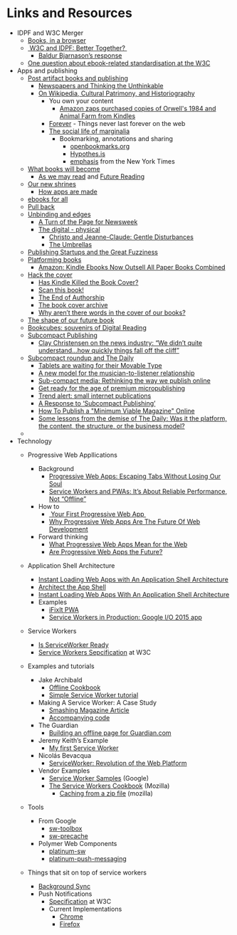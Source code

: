 # Links and Resources
* IDPF and W3C Merger
  * [Books, in a browser](https://medium.com/@naypinya/books-in-a-browser-375df76207ce#.llmtpb7oo)
  * [ W3C and IDPF: Better Together? ](https://medium.com/@dauwhe/w3c-and-idpf-better-together-c92988674444#.sz3sennm4)
    * [Baldur Bjarnason’s response](https://medium.com/@fakebaldur/my-first-short-response-to-you-on-this-idpf-w3c-thing-a53a028fafd#.hbin1cjvb)
  * [One question about ebook-related standardisation at the W3C](https://medium.com/@fakebaldur/one-question-about-ebook-related-standardisation-at-the-w3c-d45aa2bd1b52#.kw726kvsi)
* Apps and publishing
  * [Post artifact books and publishing](http://craigmod.com/journal/post_artifact/)
    * [Newspapers and Thinking the Unthinkable](Newspapers%20and%20Thinking%20the%20Unthinkable%0A)
    * [On Wikipedia, Cultural Patrimony, and Historiography](http://booktwo.org/notebook/wikipedia-historiography/)
      * You own your content
        * [Amazon zaps purchased copies of Orwell's 1984 and Animal Farm from Kindles](http://boingboing.net/2009/07/17/amazon-zaps-purchase.html)
      * [Forever](http://aworkinglibrary.com/writing/forever/index.html) - Things never last forever on the web
      * [The social life of marginalia](http://bobulate.com/post/5013829096/the-social-life-of-marginalia)
        * Bookmarking, annotations and sharing
          * [openbookmarks.org](http://www.openbookmarks.org/)
          * [Hypothes.is](https://hypothes.is/)
          * [emphasis](https://github.com/NYTimes/Emphasis) from the New York Times
  * [What books will become](http://kk.org/thetechnium/what-books-will/) 
    * [As we may read](http://craigmod.com/sputnik/as_we_may_read/) and [Future Reading](https://aeon.co/essays/stagnant-and-dull-can-digital-books-ever-replace-print)
  * [Our new shrines](http://contentsmagazine.com/articles/our-new-shrines/)
    * [How apps are made](http://contentsmagazine.com/articles/our-new-shrines/)
  * [ebooks for all](http://craigmod.com/sputnik/worldreader/)
  * [Pull back](https://medium.com/@craigmod/pull-back-17a9ebc060d3#.lv3ix13z9)
  * [Unbinding and edges](Unbindings%20and%20Edges)
    * [A Turn of the Page for Newsweek](http://www.thedailybeast.com/articles/2012/10/18/a-turn-of-the-page-for-newsweek.html)
    * [The digital - physical](http://craigmod.com/journal/digital_physical/)
      * [Christo and Jeanne-Claude: Gentle Disturbances](http://www.artagogo.com/commentary/christo/christo.htm)
      * [The Umbrellas](http://christojeanneclaude.net/projects/the-umbrellas)
  * [Publishing Startups and the Great Fuzziness](http://craigmod.com/sputnik/publishing_startups/)
  * [Platforming books](http://craigmod.com/journal/platforming_books/)
    * [Amazon: Kindle Ebooks Now Outsell All Paper Books Combined](http://www.cultofmac.com/182864/amazon-kindle-ebooks-now-outsell-all-paper-books-combined/)
  * [Hack the cover](http://craigmod.com/journal/hack_the_cover/)
    * [Has Kindle Killed the Book Cover?](Has%20Kindle%20Killed%20the%20Book%20Cover?)
    * [Scan this book!](http://www.nytimes.com/2006/05/14/magazine/14publishing.html?pagewanted=all)
    * [The End of Authorship](http://www.nytimes.com/2006/06/25/books/review/25updike.html?pagewanted=print&pagewanted=all)
    * [The book cover archive](http://bookcoverarchive.com/)
    * [Why aren’t there words in the cover of our books?](http://www.thedominoproject.com/2011/02/why-arent-there-words-on-the-cover-of-our-books.html)
  * [The shape of our future book](http://craigmod.com/sputnik/our_future_book/)
  * [Bookcubes: souvenirs of Digital Reading](http://booktwo.org/notebook/bookcubes/)
  * [Subcompact Publishing](http://craigmod.com/journal/subcompact_publishing/)
    * [Clay Christensen on the news industry: “We didn’t quite understand…how quickly things fall off the cliff”](http://www.niemanlab.org/2012/10/clay-christensen-on-the-news-industry-we-didnt-quite-understand-how-quickly-things-fall-off-the-cliff/)
  * [Subcompact roundup and The Daily](http://craigmod.com/sputnik/subcompact_round_up/)
    * [Tablets are waiting for their Movable Type](https://signalvnoise.com/posts/3334-tablets-are-waiting-for-their-movable-type)
    * [A new model for the musician-to-listener relationship](https://medium.com/the-future-of-publishing/a-new-model-for-the-musician-to-listener-relationship-44e778827320#.u22ff8gs9)
    * [Sub-compact media: Rethinking the way we publish online](https://gigaom.com/2012/11/30/sub-compact-media-rethinking-the-way-we-publish-online/)
    * [Get ready for the age of premium micropublishing](https://pando.com/2012/12/03/get-ready-for-the-age-of-premium-micropublishing/)
    * [Trend alert: small internet publications](http://kottke.org/12/12/trend-alert-small-internet-publications)
    * [A Response to ‘Subcompact Publishing’](http://www.foliomag.com/2012/response-subcompact-publishing/#.UMET28pU7jL)
    * [How To Publish a "Minimum Viable Magazine" Online](https://www.technologyreview.com/s/508166/how-to-publish-a-minimum-viable-magazine-online/)
    * [Some lessons from the demise of The Daily: Was it the platform, the content, the structure, or the business model?](http://www.niemanlab.org/2012/12/some-lessons-from-the-demise-of-the-daily-was-it-the-platform-the-content-the-structure-or-the-business-model/)
  * 
* Technology
  * Progressive Web Appllications
    * Background
      * [Progressive Web Apps: Escaping Tabs Without Losing Our Soul](https://infrequently.org/2015/06/progressive-apps-escaping-tabs-without-losing-our-soul/)
      * [Service Workers and PWAs: It’s About Reliable Performance, Not “Offline”](https://infrequently.org/2016/05/service-workers-and-pwas-its-about-reliable-performance-not-offline/)
    * How to
      * [ Your First Progressive Web App ](https://developers.google.com/web/fundamentals/getting-started/your-first-progressive-web-app/?hl=en)
      * [Why Progressive Web Apps Are The Future Of Web Development](https://arc.applause.com/2015/11/30/application-shell-architecture/)
    * Forward thinking
      * [What Progressive Web Apps Mean for the Web](http://developer.telerik.com/featured/what-progressive-web-apps-mean-for-the-web/)
      * [Are Progressive Web Apps the Future?](http://developer.telerik.com/featured/are-progressive-web-apps-future/)
  * Application Shell Architecture
    * [Instant Loading Web Apps with An Application Shell Architecture](https://developers.google.com/web/updates/2015/11/app-shell)
    * [Architect the App Shell](https://developers.google.com/web/fundamentals/getting-started/your-first-progressive-web-app/step-01?hl=en)
    * [Instant Loading Web Apps With An Application Shell Architecture](https://medium.com/google-developers/instant-loading-web-apps-with-an-application-shell-architecture-7c0c2f10c73#.w7icv2hw9)
    * Examples
      * [iFixIt PWA](https://ifixit-pwa.appspot.com/)
      * [Service Workers in Production: Google I/O 2015 app](https://developers.google.com/web/showcase/case-study/service-workers-iowa)

  * Service Workers
    * [Is ServiceWorker Ready](https://jakearchibald.github.io/isserviceworkerready/)
    * [Service Workers Sepcification](https://www.w3.org/TR/service-workers/) at W3C
  * Examples and tutorials
    * Jake Archibald
      * [Offline Cookbook](https://jakearchibald.com/2014/offline-cookbook/)
      * [Simple Service Worker tutorial](https://github.com/jakearchibald/simple-serviceworker-tutorial)
    * Making A Service Worker: A Case Study
      * [Smashing Magazine Article](https://www.smashingmagazine.com/2016/02/making-a-service-worker/)
      * [Accompanying code](https://github.com/lyzadanger/serviceworker-example)
    * The Guardian 
      * [Building an offline page for Guardian.com](https://www.theguardian.com/info/developer-blog/2015/nov/04/building-an-offline-page-for-theguardiancom)
    * Jeremy Keith’s Example
      * [My first Service Worker](https://adactio.com/journal/9775)
    * Nicolás Bevacqua
      * [ServiceWorker: Revolution of the Web Platform](https://ponyfoo.com/articles/serviceworker-revolution)
    * Vendor Examples
      * [Service Worker Samples](https://github.com/GoogleChrome/samples/tree/gh-pages/service-worker) (Google)
      * [The Service Workers Cookbook](https://serviceworke.rs/) (Mozilla)
        * [Caching from a zip file](https://serviceworke.rs/cache-from-zip_worker_doc.html) (mozilla)
  * Tools
    * From Google
      * [sw-toolbox](https://github.com/GoogleChrome/sw-toolbox)
      * [sw-precache](https://github.com/GoogleChrome/sw-precache)
    * Polymer Web Components
      * [platinum-sw](https://elements.polymer-project.org/elements/platinum-sw)
      * [platinum-push-messaging](https://elements.polymer-project.org/elements/platinum-push-messaging)
  * Things that sit on top of service workers
    * [Background Sync](https://github.com/slightlyoff/ServiceWorker/blob/master/explainer.md)
    * Push Notifications
      * [Specification](https://www.w3.org/TR/push-api/) at W3C
      * Current Implementations
        * [Chrome](https://developers.google.com/web/updates/2015/03/push-notifications-on-the-open-web?hl=en)
        * [Firefox]()
